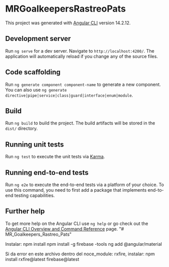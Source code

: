 # MRGoalkeepersRastreoPats

This project was generated with [Angular CLI](https://github.com/angular/angular-cli) version 14.2.12.

## Development server

Run `ng serve` for a dev server. Navigate to `http://localhost:4200/`. The application will automatically reload if you change any of the source files.

## Code scaffolding

Run `ng generate component component-name` to generate a new component. You can also use `ng generate directive|pipe|service|class|guard|interface|enum|module`.

## Build

Run `ng build` to build the project. The build artifacts will be stored in the `dist/` directory.

## Running unit tests

Run `ng test` to execute the unit tests via [Karma](https://karma-runner.github.io).

## Running end-to-end tests

Run `ng e2e` to execute the end-to-end tests via a platform of your choice. To use this command, you need to first add a package that implements end-to-end testing capabilities.

## Further help

To get more help on the Angular CLI use `ng help` or go check out the [Angular CLI Overview and Command Reference](https://angular.io/cli) page.
"# MR_Goalkeepers_Rastreo_Pats" 


Instalar:
npm install
npm install -g firebase -tools
ng add @angular/material

Si da error en este archivo dentro del noce_module: rxfire, instalar: 
npm install rxfire@latest firebase@latest


<!-- Bugs:
- Se agrega mensaje error al consumo de servicios, faltan editar bolsos y editar arqueros y los shared components
 -->

<!-- Home:
- Redirección de logout debe ser a /ingesar, no funciona redireccionamiento pero se deja así por ahora. Queda la home vacía, pero al presionar en los botones de navegación te llevan al login por el guard.
-->

<!-- Router:
- Ver de reutilizar lo más posible el clubParam enviandoló y no tomandolo tantas veces de la url. 
-->

<!-- SNACKBAR:
- Crear un servicio y llamarlo desde ahí para no repetirlo en todos lados.
 -->

<!-- Featuring:
- Crear los bolsos por piezas para de esa manera poder contabilizar un stock de cantidad. 
- Carrucel de fotos para subir foto de cada parte del equipamiento.

- Mover usuarios a dentro del club? 
- Para crear usuarios debo hacer lo mismo que para bolsos y arqueros, crear un array y hacer push del nuevo usuario y luego hacer un put de todo el arreglo a la base de datos.
 - Como se crea un nuevo club? 

-->

